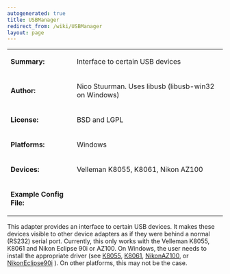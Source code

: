 ```yaml
---
autogenerated: true
title: USBManager
redirect_from: /wiki/USBManager
layout: page
---
```


<table>
<tr>
<td markdown="1">

**Summary:**

</td>
<td markdown="1">

Interface to certain USB devices

</td>
</tr>
<tr>
<td markdown="1">

**Author:**

</td>
<td markdown="1">

Nico Stuurman. Uses libusb (libusb-win32 on Windows)

</td>
</tr>
<tr>
<td markdown="1">

**License:**

</td>
<td markdown="1">

BSD and LGPL

</td>
</tr>
<tr>
<td markdown="1">

**Platforms:**

</td>
<td markdown="1">

Windows

</td>
</tr>
<tr>
<td markdown="1">

**Devices:**

</td>
<td markdown="1">

Velleman K8055, K8061, Nikon AZ100

</td>
</tr>
<tr>
<td markdown="1">

**Example Config File:**

</td>
<td markdown="1">
</td>
</tr>
</table>

This adapter provides an interface to certain USB devices. It makes
these devices visible to other device adapters as if they were behind a
normal (RS232) serial port. Currently, this only works with the Velleman
K8055, K8061 and Nikon Eclipse 90i or AZ100. On Windows, the user needs
to install the appropriate driver (see [K8055](K8055 "wikilink"),
[K8061](K8061 "wikilink"), [NikonAZ100](NikonAZ100 "wikilink"), or
[NikonEclipse90i](NikonEclipse90i "wikilink") ). On other platforms,
this may not be the case.

